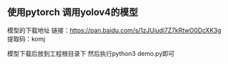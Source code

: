 
## 使用pytorch 调用yolov4的模型


模型的下载地址
链接：https://pan.baidu.com/s/1zJUiudi7Z7kRtwO0DcXK3g 
提取码：komj

模型下载后放到工程根目录下
然后执行python3 demo.py即可
